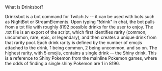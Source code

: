 What Is Drinksbot?

Drinksbot is a bot command for Twitch.tv -- it can be used with bots such as NightBot or StreamElements. Upon typing "!drink" in chat, the bot pulls from a txt file with roughly
8192 possible drinks for the user to enjoy. The .txt file is an export of the script, which first identifies rarity (common, uncommon, rare, epic, or legendary), and then 
creates a unique drink from that rarity pool. Each drink rarity is defined by the number of emojis attached to the drink, 1 being common, 2 being uncommon, and so on. The highest rarity, with 5 emojis, contains a single drink -- the Shiny drink. This is a reference to Shiny Pokemon from the mainline Pokemon games, where the odds of finding a single shiny Pokemon are 1 in 8196.
